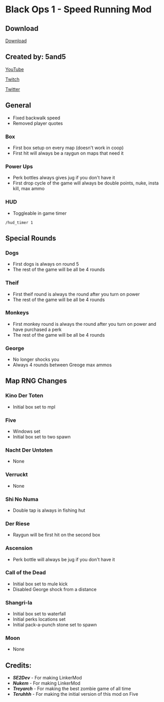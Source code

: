 # Black Ops 1 - Speed Running Mod

## Download

[Download](https://github.com/5and5/BO1-SpeedRuns/releases)

## Created by: 5and5

[YouTube](https://www.youtube.com/user/Zomb0s4life)

[Twitch](https://twitch.tv/5and5)

[Twitter](https://twitter.com/5and55)


## General
* Fixed backwalk speed
* Removed player quotes

### Box
* First box setup on every map (doesn't work in coop)
* First hit will always be a raygun on maps that need it

### Power Ups
* Perk bottles always gives jug if you don't have it
* First drop cycle of the game will always be double points, nuke, insta kill, max ammo

### HUD
* Toggleable in game timer
```
/hud_timer 1
```

## Special Rounds
### Dogs
* First dogs is always on round 5
* The rest of the game will be all be 4 rounds
### Theif
* First theif round is always the round after you turn on power
* The rest of the game will be all be 4 rounds
### Monkeys
* First monkey round is always the round after you turn on power and have purchased a perk
* The rest of the game will be all be 4 rounds
### George
* No longer shocks you
* Always 4 rounds between Greoge max ammos


## Map RNG Changes

### Kino Der Toten
* Initial box set to mpl

### Five
* Windows set
* Initial box set to two spawn

### Nacht Der Untoten
* None

### Verruckt
* None

### Shi No Numa
* Double tap is always in fishing hut

### Der Riese
* Raygun will be first hit on the second box

### Ascension
* Perk bottle will always be jug if you don't have it

### Call of the Dead
* Initial box set to mule kick
* Disabled George shock from a distance

### Shangri-la
* Initial box set to waterfall
* Initial perks locations set
* Initial pack-a-punch stone set to spawn

### Moon
* None


## Credits:
* **_SE2Dev_** - For making LinkerMod
* **_Nukem_** - For making LinkerMod
* **_Treyarch_** - For making the best zombie game of all time
* **_Teruhhh_** - For making the initial version of this mod on Five

